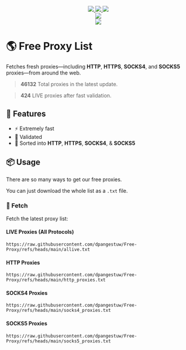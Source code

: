 <p align="center">
  <a href="https://raw.githubusercontent.com/dpangestuw/Free-Proxy/refs/heads/main/http_proxies.txt">
    <img src="https://img.shields.io/badge/Http_Proxies-40908-blue">
</a> <a href="https://raw.githubusercontent.com/dpangestuw/Free-Proxy/refs/heads/main/socks4_proxies.txt">
    <img src="https://img.shields.io/badge/Socks4_Proxies-3048-blue">
</a> <a href="https://raw.githubusercontent.com/dpangestuw/Free-Proxy/refs/heads/main/socks5_proxies.txt">
    <img src="https://img.shields.io/badge/Socks5_Proxies-2176-blue">
</a>
  <br>
  <a href="https://github.com/dpangestuw/Free-Proxy">
    <img src="https://img.shields.io/badge/All_Proxies-46132-success">
</a> <br><a href="https://raw.githubusercontent.com/dpangestuw/Free-Proxy/refs/heads/main/allive.txt">
    <img src="https://img.shields.io/badge/All_LIVE-424-brightgreen">
</a>
</p>

# 🌎 Free Proxy List
Fetches fresh proxies—including **HTTP**, **HTTPS**, **SOCKS4**, and **SOCKS5** proxies—from around the web.
> **46132** Total proxies in the latest update.

> **424** LIVE proxies after fast validation.

## 🎯 Features
* ⚡ Extremely fast
* 📝 Validated
* 📓 Sorted into **HTTP**, **HTTPS**, **SOCKS4**, & **SOCKS5**

## 📦 Usage
There are so many ways to get our free proxies.

You can just download the whole list as a `.txt` file.

### 🔑 Fetch
Fetch the latest proxy list:


#### LIVE Proxies (All Protocols)
```shell
https://raw.githubusercontent.com/dpangestuw/Free-Proxy/refs/heads/main/allive.txt
```

#### HTTP Proxies
```shell
https://raw.githubusercontent.com/dpangestuw/Free-Proxy/refs/heads/main/http_proxies.txt
```

#### SOCKS4 Proxies
```shell
https://raw.githubusercontent.com/dpangestuw/Free-Proxy/refs/heads/main/socks4_proxies.txt
```

#### SOCKS5 Proxies
```shell
https://raw.githubusercontent.com/dpangestuw/Free-Proxy/refs/heads/main/socks5_proxies.txt
```
